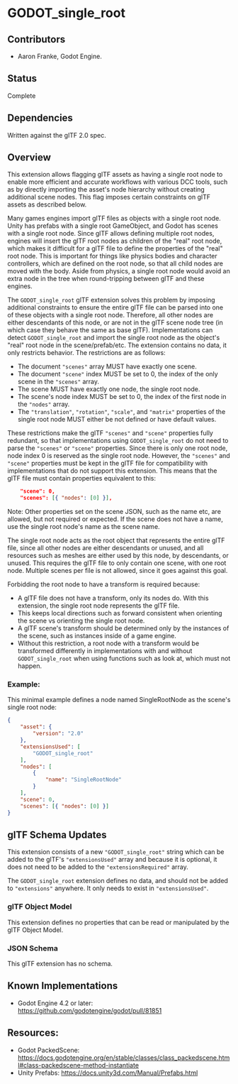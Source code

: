# GODOT_single_root

## Contributors

- Aaron Franke, Godot Engine.

## Status

Complete

## Dependencies

Written against the glTF 2.0 spec.

## Overview

This extension allows flagging glTF assets as having a single root node to enable more efficient and accurate workflows with various DCC tools, such as by directly importing the asset's node hierarchy without creating additional scene nodes. This flag imposes certain constraints on glTF assets as described below.

Many games engines import glTF files as objects with a single root node. Unity has prefabs with a single root GameObject, and Godot has scenes with a single root node. Since glTF allows defining multiple root nodes, engines will insert the glTF root nodes as children of the "real" root node, which makes it difficult for a glTF file to define the properties of the "real" root node. This is important for things like physics bodies and character controllers, which are defined on the root node, so that all child nodes are moved with the body. Aside from physics, a single root node would avoid an extra node in the tree when round-tripping between glTF and these engines.

The `GODOT_single_root` glTF extension solves this problem by imposing additional constraints to ensure the entire glTF file can be parsed into one of these objects with a single root node. Therefore, all other nodes are either descendants of this node, or are not in the glTF scene node tree (in which case they behave the same as base glTF). Implementations can detect `GODOT_single_root` and import the single root node as the object's "real" root node in the scene/prefab/etc. The extension contains no data, it only restricts behavior. The restrictions are as follows:

- The document `"scenes"` array MUST have exactly one scene.
- The document `"scene"` index MUST be set to 0, the index of the only scene in the `"scenes"` array.
- The scene MUST have exactly one node, the single root node.
- The scene's node index MUST be set to 0, the index of the first node in the `"nodes"` array.
- The `"translation"`, `"rotation"`, `"scale"`, and `"matrix"` properties of the single root node MUST either be not defined or have default values.

These restrictions make the glTF `"scenes"` and `"scene"` properties fully redundant, so that implementations using `GODOT_single_root` do not need to parse the `"scenes"` or `"scene"` properties. Since there is only one root node, node index 0 is reserved as the single root node. However, the `"scenes"` and `"scene"` properties must be kept in the glTF file for compatibility with implementations that do not support this extension. This means that the glTF file must contain properties equivalent to this:

```json
    "scene": 0,
    "scenes": [{ "nodes": [0] }],
```

Note: Other properties set on the scene JSON, such as the name etc, are allowed, but not required or expected. If the scene does not have a name, use the single root node's name as the scene name.

The single root node acts as the root object that represents the entire glTF file, since all other nodes are either descendants or unused, and all resources such as meshes are either used by this node, by descendants, or unused. This requires the glTF file to only contain one scene, with one root node. Multiple scenes per file is not allowed, since it goes against this goal.

Forbidding the root node to have a transform is required because:
- A glTF file does not have a transform, only its nodes do. With this extension, the single root node represents the glTF file.
- This keeps local directions such as forward consistent when orienting the scene vs orienting the single root node.
- A glTF scene's transform should be determined only by the instances of the scene, such as instances inside of a game engine.
- Without this restriction, a root node with a transform would be transformed differently in implementations with and without `GODOT_single_root` when using functions such as look at, which must not happen.

### Example:

This minimal example defines a node named SingleRootNode as the scene's single root node:

```json
{
    "asset": {
        "version": "2.0"
    },
    "extensionsUsed": [
        "GODOT_single_root"
    ],
    "nodes": [
        {
            "name": "SingleRootNode"
        }
    ],
    "scene": 0,
    "scenes": [{ "nodes": [0] }]
}
```

## glTF Schema Updates

This extension consists of a new `"GODOT_single_root"` string which can be added to the glTF's `"extensionsUsed"` array and because it is optional, it does not need to be added to the `"extensionsRequired"` array.

The `GODOT_single_root` extension defines no data, and should not be added to `"extensions"` anywhere. It only needs to exist in `"extensionsUsed"`.

### glTF Object Model

This extension defines no properties that can be read or manipulated by the glTF Object Model.

### JSON Schema

This glTF extension has no schema.

## Known Implementations

- Godot Engine 4.2 or later: https://github.com/godotengine/godot/pull/81851

## Resources:

- Godot PackedScene: https://docs.godotengine.org/en/stable/classes/class_packedscene.html#class-packedscene-method-instantiate
- Unity Prefabs: https://docs.unity3d.com/Manual/Prefabs.html
